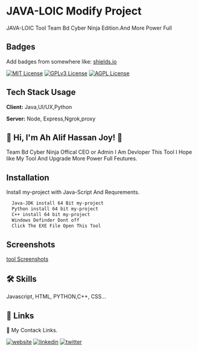 # JAVA-LOIC Modify Project

JAVA-LOIC Tool Team Bd Cyber Ninja Edition.And More Power Full


## Badges

Add badges from somewhere like: [shields.io](https://shields.io/)

[![MIT License](https://img.shields.io/badge/License-MIT-green.svg)](https://choosealicense.com/licenses/mit/)
[![GPLv3 License](https://img.shields.io/badge/License-GPL%20v3-yellow.svg)](https://opensource.org/licenses/)
[![AGPL License](https://img.shields.io/badge/license-AGPL-blue.svg)](http://www.gnu.org/licenses/agpl-3.0)


## Tech Stack Usage

**Client:** Java,UI/UX,Python

**Server:** Node, Express,Ngrok,proxy


## 🚀 Hi, I'm Ah Alif Hassan Joy! 👋
Team Bd Cyber Ninja Offical CEO or Admin I Am Devloper This Tool I Hope like My Tool And Upgrade More Power Full Feutures.



## Installation

Install my-project with Java-Script And Requrements.

```bash
  Java-JDK install 64 Bit my-project
  Python install 64 bit my-project
  C++ install 64 bit my-project
  Windows Definder Dont off
  Click The EXE File Open This Tool

```
    
## Screenshots
[tool Screenshots](https://github.com/Alif145/JAVA-LOIC/blob/main/java_loic.png)


## 🛠 Skills
Javascript, HTML, PYTHON,C++, CSS...


## 🔗 Links
🔗 My Contack Links.

[![website](https://img.shields.io/badge/my_website-000?style=for-the-badge&logo=ko-fi&logoColor=white)](https://aliffreelancer.website2.me//)
[![linkedin](https://img.shields.io/badge/linkedin-0A66C2?style=for-the-badge&logo=linkedin&logoColor=white)](www.linkedin.com/in/ah-alif-hassan-joy-61966b256/)
[![twitter](https://img.shields.io/badge/twitter-1DA1F2?style=for-the-badge&logo=twitter&logoColor=white)](https://twitter.com/ahalifhassanjoy/)
